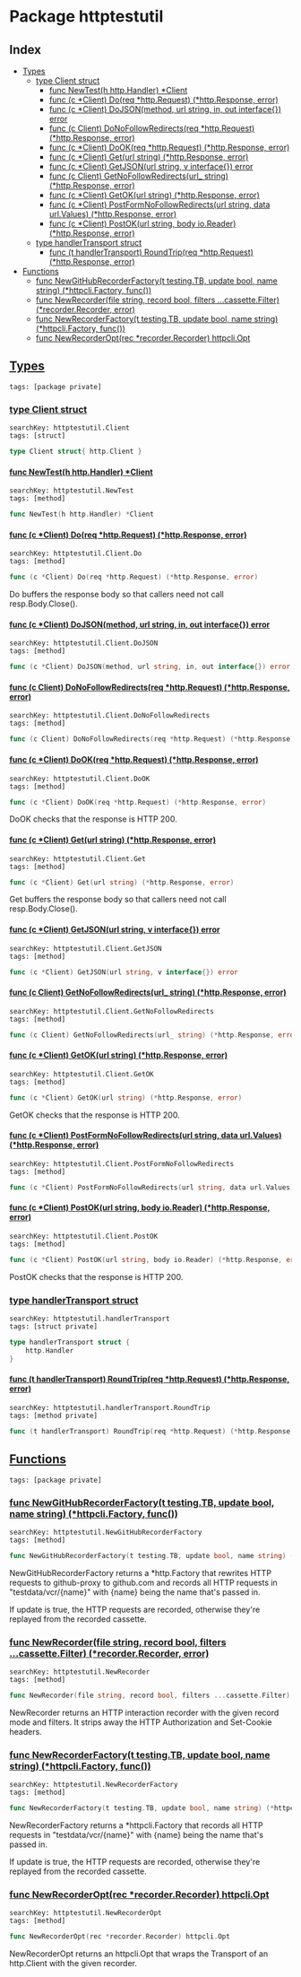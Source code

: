 # Package httptestutil

## Index

* [Types](#type)
    * [type Client struct](#Client)
        * [func NewTest(h http.Handler) *Client](#NewTest)
        * [func (c *Client) Do(req *http.Request) (*http.Response, error)](#Client.Do)
        * [func (c *Client) DoJSON(method, url string, in, out interface{}) error](#Client.DoJSON)
        * [func (c Client) DoNoFollowRedirects(req *http.Request) (*http.Response, error)](#Client.DoNoFollowRedirects)
        * [func (c *Client) DoOK(req *http.Request) (*http.Response, error)](#Client.DoOK)
        * [func (c *Client) Get(url string) (*http.Response, error)](#Client.Get)
        * [func (c *Client) GetJSON(url string, v interface{}) error](#Client.GetJSON)
        * [func (c Client) GetNoFollowRedirects(url_ string) (*http.Response, error)](#Client.GetNoFollowRedirects)
        * [func (c *Client) GetOK(url string) (*http.Response, error)](#Client.GetOK)
        * [func (c *Client) PostFormNoFollowRedirects(url string, data url.Values) (*http.Response, error)](#Client.PostFormNoFollowRedirects)
        * [func (c *Client) PostOK(url string, body io.Reader) (*http.Response, error)](#Client.PostOK)
    * [type handlerTransport struct](#handlerTransport)
        * [func (t handlerTransport) RoundTrip(req *http.Request) (*http.Response, error)](#handlerTransport.RoundTrip)
* [Functions](#func)
    * [func NewGitHubRecorderFactory(t testing.TB, update bool, name string) (*httpcli.Factory, func())](#NewGitHubRecorderFactory)
    * [func NewRecorder(file string, record bool, filters ...cassette.Filter) (*recorder.Recorder, error)](#NewRecorder)
    * [func NewRecorderFactory(t testing.TB, update bool, name string) (*httpcli.Factory, func())](#NewRecorderFactory)
    * [func NewRecorderOpt(rec *recorder.Recorder) httpcli.Opt](#NewRecorderOpt)


## <a id="type" href="#type">Types</a>

```
tags: [package private]
```

### <a id="Client" href="#Client">type Client struct</a>

```
searchKey: httptestutil.Client
tags: [struct]
```

```Go
type Client struct{ http.Client }
```

#### <a id="NewTest" href="#NewTest">func NewTest(h http.Handler) *Client</a>

```
searchKey: httptestutil.NewTest
tags: [method]
```

```Go
func NewTest(h http.Handler) *Client
```

#### <a id="Client.Do" href="#Client.Do">func (c *Client) Do(req *http.Request) (*http.Response, error)</a>

```
searchKey: httptestutil.Client.Do
tags: [method]
```

```Go
func (c *Client) Do(req *http.Request) (*http.Response, error)
```

Do buffers the response body so that callers need not call resp.Body.Close(). 

#### <a id="Client.DoJSON" href="#Client.DoJSON">func (c *Client) DoJSON(method, url string, in, out interface{}) error</a>

```
searchKey: httptestutil.Client.DoJSON
tags: [method]
```

```Go
func (c *Client) DoJSON(method, url string, in, out interface{}) error
```

#### <a id="Client.DoNoFollowRedirects" href="#Client.DoNoFollowRedirects">func (c Client) DoNoFollowRedirects(req *http.Request) (*http.Response, error)</a>

```
searchKey: httptestutil.Client.DoNoFollowRedirects
tags: [method]
```

```Go
func (c Client) DoNoFollowRedirects(req *http.Request) (*http.Response, error)
```

#### <a id="Client.DoOK" href="#Client.DoOK">func (c *Client) DoOK(req *http.Request) (*http.Response, error)</a>

```
searchKey: httptestutil.Client.DoOK
tags: [method]
```

```Go
func (c *Client) DoOK(req *http.Request) (*http.Response, error)
```

DoOK checks that the response is HTTP 200. 

#### <a id="Client.Get" href="#Client.Get">func (c *Client) Get(url string) (*http.Response, error)</a>

```
searchKey: httptestutil.Client.Get
tags: [method]
```

```Go
func (c *Client) Get(url string) (*http.Response, error)
```

Get buffers the response body so that callers need not call resp.Body.Close(). 

#### <a id="Client.GetJSON" href="#Client.GetJSON">func (c *Client) GetJSON(url string, v interface{}) error</a>

```
searchKey: httptestutil.Client.GetJSON
tags: [method]
```

```Go
func (c *Client) GetJSON(url string, v interface{}) error
```

#### <a id="Client.GetNoFollowRedirects" href="#Client.GetNoFollowRedirects">func (c Client) GetNoFollowRedirects(url_ string) (*http.Response, error)</a>

```
searchKey: httptestutil.Client.GetNoFollowRedirects
tags: [method]
```

```Go
func (c Client) GetNoFollowRedirects(url_ string) (*http.Response, error)
```

#### <a id="Client.GetOK" href="#Client.GetOK">func (c *Client) GetOK(url string) (*http.Response, error)</a>

```
searchKey: httptestutil.Client.GetOK
tags: [method]
```

```Go
func (c *Client) GetOK(url string) (*http.Response, error)
```

GetOK checks that the response is HTTP 200. 

#### <a id="Client.PostFormNoFollowRedirects" href="#Client.PostFormNoFollowRedirects">func (c *Client) PostFormNoFollowRedirects(url string, data url.Values) (*http.Response, error)</a>

```
searchKey: httptestutil.Client.PostFormNoFollowRedirects
tags: [method]
```

```Go
func (c *Client) PostFormNoFollowRedirects(url string, data url.Values) (*http.Response, error)
```

#### <a id="Client.PostOK" href="#Client.PostOK">func (c *Client) PostOK(url string, body io.Reader) (*http.Response, error)</a>

```
searchKey: httptestutil.Client.PostOK
tags: [method]
```

```Go
func (c *Client) PostOK(url string, body io.Reader) (*http.Response, error)
```

PostOK checks that the response is HTTP 200. 

### <a id="handlerTransport" href="#handlerTransport">type handlerTransport struct</a>

```
searchKey: httptestutil.handlerTransport
tags: [struct private]
```

```Go
type handlerTransport struct {
	http.Handler
}
```

#### <a id="handlerTransport.RoundTrip" href="#handlerTransport.RoundTrip">func (t handlerTransport) RoundTrip(req *http.Request) (*http.Response, error)</a>

```
searchKey: httptestutil.handlerTransport.RoundTrip
tags: [method private]
```

```Go
func (t handlerTransport) RoundTrip(req *http.Request) (*http.Response, error)
```

## <a id="func" href="#func">Functions</a>

```
tags: [package private]
```

### <a id="NewGitHubRecorderFactory" href="#NewGitHubRecorderFactory">func NewGitHubRecorderFactory(t testing.TB, update bool, name string) (*httpcli.Factory, func())</a>

```
searchKey: httptestutil.NewGitHubRecorderFactory
tags: [method]
```

```Go
func NewGitHubRecorderFactory(t testing.TB, update bool, name string) (*httpcli.Factory, func())
```

NewGitHubRecorderFactory returns a *http.Factory that rewrites HTTP requests to github-proxy to github.com and records all HTTP requests in "testdata/vcr/{name}" with {name} being the name that's passed in. 

If update is true, the HTTP requests are recorded, otherwise they're replayed from the recorded cassette. 

### <a id="NewRecorder" href="#NewRecorder">func NewRecorder(file string, record bool, filters ...cassette.Filter) (*recorder.Recorder, error)</a>

```
searchKey: httptestutil.NewRecorder
tags: [method]
```

```Go
func NewRecorder(file string, record bool, filters ...cassette.Filter) (*recorder.Recorder, error)
```

NewRecorder returns an HTTP interaction recorder with the given record mode and filters. It strips away the HTTP Authorization and Set-Cookie headers. 

### <a id="NewRecorderFactory" href="#NewRecorderFactory">func NewRecorderFactory(t testing.TB, update bool, name string) (*httpcli.Factory, func())</a>

```
searchKey: httptestutil.NewRecorderFactory
tags: [method]
```

```Go
func NewRecorderFactory(t testing.TB, update bool, name string) (*httpcli.Factory, func())
```

NewRecorderFactory returns a *httpcli.Factory that records all HTTP requests in "testdata/vcr/{name}" with {name} being the name that's passed in. 

If update is true, the HTTP requests are recorded, otherwise they're replayed from the recorded cassette. 

### <a id="NewRecorderOpt" href="#NewRecorderOpt">func NewRecorderOpt(rec *recorder.Recorder) httpcli.Opt</a>

```
searchKey: httptestutil.NewRecorderOpt
tags: [method]
```

```Go
func NewRecorderOpt(rec *recorder.Recorder) httpcli.Opt
```

NewRecorderOpt returns an httpcli.Opt that wraps the Transport of an http.Client with the given recorder. 

